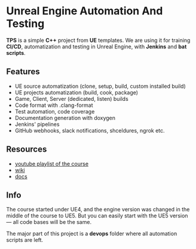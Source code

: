 # Unreal Engine Automation And Testing

**TPS** is a simple **C++** project from **UE** templates.
We are using it for training **CI/CD**, automatization and testing in Unreal Engine, with **Jenkins** and **bat scripts**.

## Features

* UE source automatization (clone, setup, build, custom installed build)
* UE projects automatization (build, cook, package)
* Game, Client, Server (dedicated, listen) builds
* Code format with .clang-format
* Test automation, code coverage
* Documentation generation with doxygen
* Jenkins' pipelines
* GitHub webhooks, slack notifications, shceldures, ngrok etc.

## Resources

* [youtube playlist of the course](https://www.youtube.com/watch?v=25Ru2h4G0aQ&list=PL2XQZYeh2Hh-PdSglBEm520Eboph1GcA2)
* [wiki](https://lifeexe-art.gitbook.io/unreal-automation)
* [docs](https://life-exe.github.io/UnrealTPSGame)

## Info

The course started under UE4, and the engine version was changed in the middle of the course to UE5. But you can easily start with the UE5 version — all code bases will be the same.

The major part of this project is a **devops** folder where all automation scripts are left.
